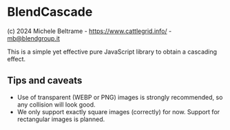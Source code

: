 # BlendCascade

(c) 2024 Michele Beltrame - https://www.cattlegrid.info/ - mb@blendgroup.it

This is a simple yet effective pure JavaScript library to obtain a cascading effect.


## Tips and caveats

* Use of transparent (WEBP or PNG) images is strongly recommended, so any collision will look good.
* We only support exactly square images (correctly) for now. Support for rectangular images is planned. 